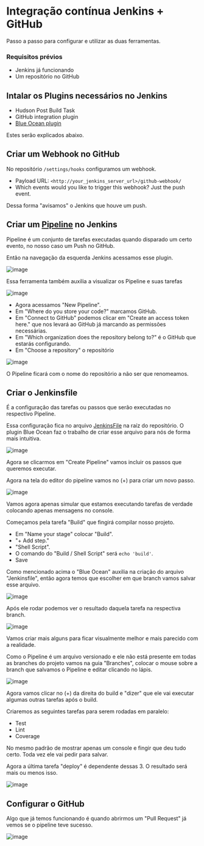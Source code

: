# Integração contínua Jenkins + GitHub

Passo a passo para configurar e utilizar as duas ferramentas.

### Requisitos prévios

- Jenkins já funcionando
- Um repositório no GitHub

## Intalar os Plugins necessários no Jenkins

- Hudson Post Build Task
- GitHub integration plugin
- [Blue Ocean plugin](https://jenkins.io/projects/blueocean/)

Estes serão explicados abaixo.

## Criar um Webhook no GitHub

No repositório `/settings/hooks` configuramos um webhook.

- Payload URL: `<http://your_jenkins_server_url>/github-webhook/`
- Which events would you like to trigger this webhook? Just the push event.

Dessa forma "avisamos" o Jenkins que houve um push.

## Criar um [Pipeline](https://jenkins.io/doc/book/pipeline/) no Jenkins

Pipeline é um conjunto de tarefas executadas quando disparado um certo evento, no nosso caso um Push no GitHub.

Então na navegação da esquerda Jenkins acessamos esse plugin.

![image](https://www.vogella.com/tutorials/Jenkins/img/jenkins_pipeline10.png)

Essa ferramenta também auxilia a visualizar os Pipeline e suas tarefas

![image](https://user-images.githubusercontent.com/27368585/71487383-baa5f600-27f9-11ea-908d-382dee0ec64f.png)

- Agora acessamos "New Pipeline".
- Em "Where do you store your code?" marcamos GitHub.
- Em "Connect to GitHub" podemos clicar em "Create an access token here." que nos levará ao GitHub já marcando as permissões necessárias.
- Em "Which organization does the repository belong to?" é o GitHub que estarás configurando.
- Em "Choose a repository" o repositório

![image](https://www.vogella.com/tutorials/Jenkins/img/jenkins_pipeline30.png)

O Pipeline ficará com o nome do repositório a não ser que renomeamos.

## Criar o Jenkinsfile

É a configuração das tarefas ou passos que serão executadas no respectivo Pipeline.

Essa configuração fica no arquivo [JenkinsFile](https://jenkins.io/doc/book/pipeline/jenkinsfile/) na raíz do repositório. O plugin Blue Ocean faz o trabalho de criar esse arquivo para nós de forma mais intuitiva.

![image](https://user-images.githubusercontent.com/27368585/71489803-37d76800-2806-11ea-8bb2-e413de7caf98.png)

Agora se clicarmos em "Create Pipeline" vamos incluir os passos que queremos executar.

Agora na tela do editor do pipeline vamos no (+) para criar um novo passo.

![image](https://user-images.githubusercontent.com/27368585/71491295-ac160980-280e-11ea-8588-fa9336c750a4.png)

Vamos agora apenas simular que estamos executando tarefas de verdade colocando apenas mensagens no console.

Começamos pela tarefa "Build" que fingirá compilar nosso projeto.

- Em "Name your stage" colocar "Build".
- "+ Add step."
- "Shell Script".
- O comando do "Build / Shell Script" será `echo 'build'`.
- Save

Como mencionado acima o "Blue Ocean" auxilia na criação do arquivo "Jenkinsfile", então agora temos que escolher em que branch vamos salvar esse arquivo.

![image](https://user-images.githubusercontent.com/27368585/71490677-d36ad780-280a-11ea-837b-0092dccc9012.png)

Após ele rodar podemos ver o resultado daquela tarefa na respectiva branch.

![image](https://user-images.githubusercontent.com/27368585/71490862-fea1f680-280b-11ea-97f2-dd3bf9c807db.png)

Vamos criar mais alguns para ficar visualmente melhor e mais parecido com a realidade.

Como o Pipeline é um arquivo versionado e ele não está presente em todas as branches do projeto vamos na guia "Branches", colocar o mouse sobre a branch que salvamos o Pipeline e editar clicando no lápis.

![image](https://user-images.githubusercontent.com/27368585/71491182-dd420a00-280d-11ea-9a99-89ac560d90ff.png)

Agora vamos clicar no (+) da direita do build e "dizer" que ele vai executar algumas outras tarefas após o build.

Criaremos as seguintes tarefas para serem rodadas em paralelo:

- Test
- Lint
- Coverage

No mesmo padrão de mostrar apenas um console e fingir que deu tudo certo. Toda vez ele vai pedir para salvar.

Agora a última tarefa "deploy" é dependente dessas 3. O resultado será mais ou menos isso.

![image](https://user-images.githubusercontent.com/27368585/71491490-bdabe100-280f-11ea-8576-75f31f0c9844.png)

## Configurar o GitHub

Algo que já temos funcionando é quando abrirmos um "Pull Request" já vemos se o pipeline teve sucesso.

![image](https://user-images.githubusercontent.com/27368585/71491688-c8b34100-2810-11ea-8026-e4fce5b44342.png)

